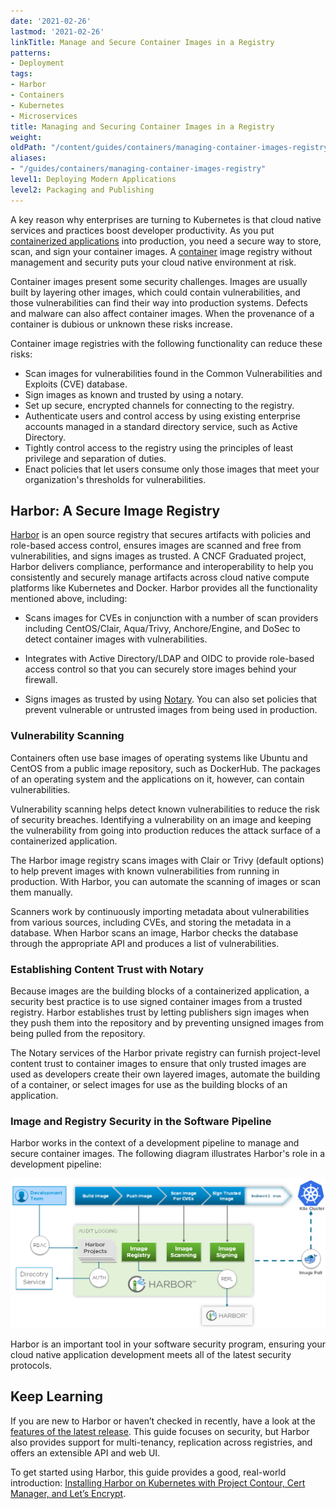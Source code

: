 ```yaml
---
date: '2021-02-26'
lastmod: '2021-02-26'
linkTitle: Manage and Secure Container Images in a Registry
patterns:
- Deployment
tags:
- Harbor
- Containers
- Kubernetes
- Microservices
title: Managing and Securing Container Images in a Registry
weight:
oldPath: "/content/guides/containers/managing-container-images-registry.md"
aliases:
- "/guides/containers/managing-container-images-registry"
level1: Deploying Modern Applications
level2: Packaging and Publishing
---
```


A key reason why enterprises are turning to Kubernetes is that cloud native services and practices boost developer productivity. As you put [containerized applications](https://tanzu.vmware.com/containers) into production, you need a secure way to store, scan, and sign your container images. A [container](https://tanzu.vmware.com/containers) image registry without management and security puts your cloud native environment at risk.

Container images present some security challenges. Images are usually built by layering other images, which could contain vulnerabilities, and those vulnerabilities can find their way into production systems. Defects and malware can also affect container images. When the provenance of a container is dubious or unknown these risks increase.

Container image registries with the following functionality can reduce these risks:

* Scan images for vulnerabilities found in the Common Vulnerabilities and Exploits (CVE) database.
* Sign images as known and trusted by using a notary.
* Set up secure, encrypted channels for connecting to the registry.
* Authenticate users and control access by using existing enterprise accounts managed in a standard directory service, such as Active Directory.
* Tightly control access to the registry using the principles of least privilege and separation of duties.
* Enact policies that let users consume only those images that meet your organization's thresholds for vulnerabilities.

## Harbor: A Secure Image Registry

[Harbor](https://goharbor.io/) is an open source registry that secures artifacts with policies and role-based access control, ensures images are scanned and free from vulnerabilities, and signs images as trusted. A CNCF Graduated project, Harbor delivers compliance, performance and interoperability to help you consistently and securely manage artifacts across cloud native compute platforms like Kubernetes and Docker. Harbor provides all the functionality mentioned above, including:

* Scans images for CVEs in conjunction with a number of scan providers including CentOS/Clair, Aqua/Trivy, Anchore/Engine, and DoSec to detect container images with vulnerabilities. 

* Integrates with Active Directory/LDAP and OIDC to provide role-based access control so that you can securely store images behind your firewall.

* Signs images as trusted by using [Notary](https://github.com/theupdateframework/notary). You can also set policies that prevent vulnerable or untrusted images from being used in production.

### Vulnerability Scanning

Containers often use base images of operating systems like Ubuntu and CentOS from a public image repository, such as DockerHub. The packages of an operating system and the applications on it, however, can contain vulnerabilities.

Vulnerability scanning helps detect known vulnerabilities to reduce the risk of security breaches. Identifying a vulnerability on an image and keeping the vulnerability from going into production reduces the attack surface of a containerized application.

The Harbor image registry scans images with Clair or Trivy (default options) to help prevent images with known vulnerabilities from running in production. With Harbor, you can automate the scanning of images or scan them manually.

Scanners work by continuously importing metadata about vulnerabilities from various sources, including CVEs, and storing the metadata in a database. When Harbor scans an image, Harbor checks the database through the appropriate API and produces a list of vulnerabilities.

### Establishing Content Trust with Notary

Because images are the building blocks of a containerized application, a security best practice is to use signed container images from a trusted registry. Harbor establishes trust by letting publishers sign images when they push them into the repository and by preventing unsigned images from being pulled from the repository.

The Notary services of the Harbor private registry can furnish project-level content trust to container images to ensure that only trusted images are used as developers create their own layered images, automate the building of a container, or select images for use as the building blocks of an application.

### Image and Registry Security in the Software Pipeline

Harbor works in the context of a development pipeline to manage and secure container images. The following diagram illustrates Harbor's role in a development pipeline:

![The Harbor container registry manages and secures container images.](images/harbor-registry-security.png#diagram)

Harbor is an important tool in your software security program, ensuring your cloud native application development meets all of the latest security protocols.

## Keep Learning

If you are new to Harbor or haven’t checked in recently, have a look at the [features of the latest release](https://goharbor.io/). This guide focuses on security, but Harbor also provides support for multi-tenancy, replication across registries, and offers an extensible API and web UI.

To get started using Harbor, this guide provides a good, real-world introduction: [Installing Harbor on Kubernetes with Project Contour, Cert Manager, and Let’s Encrypt](/guides/kubernetes/harbor-gs/).